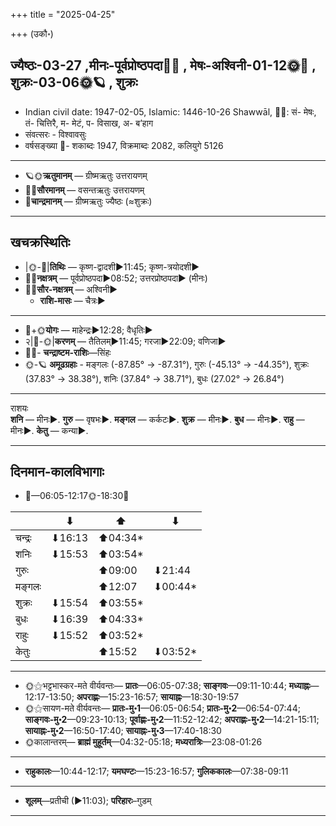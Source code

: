 +++
title = "2025-04-25"

+++
(उकौ॰)
## ज्यैष्ठः-03-27  ,मीनः-पूर्वप्रोष्ठपदा🌛🌌  ,  मेषः-अश्विनी-01-12🌞🌌  ,  शुक्रः-03-06🌞🪐  , शुक्रः
- Indian civil date: 1947-02-05, Islamic: 1446-10-26 Shawwāl, 🌌🌞: सं- मेषः, तं- चित्तिरै, म- मेटं, प- विसाख, अ- ब’हाग
- संवत्सरः - विश्वावसुः
- वर्षसङ्ख्या 🌛- शकाब्दः 1947, विक्रमाब्दः 2082, कलियुगे 5126
___________________
- 🪐🌞**ऋतुमानम्** — ग्रीष्मऋतुः उत्तरायणम्
- 🌌🌞**सौरमानम्** — वसन्तऋतुः उत्तरायणम्
- 🌛**चान्द्रमानम्** — ग्रीष्मऋतुः ज्यैष्ठः (≈शुक्रः)
___________________


## खचक्रस्थितिः
- |🌞-🌛|**तिथिः** — कृष्ण-द्वादशी►11:45; कृष्ण-त्रयोदशी►  
- 🌌🌛**नक्षत्रम्** — पूर्वप्रोष्ठपदा►08:52; उत्तरप्रोष्ठपदा► (मीनः)  
- 🌌🌞**सौर-नक्षत्रम्** — अश्विनी►  
  - **राशि-मासः** — चैत्रः► 
___________________
- 🌛+🌞**योगः** — माहेन्द्रः►12:28; वैधृतिः►  
- २|🌛-🌞|**करणम्** — तैतिलम्►11:45; गरजा►22:09; वणिजा►  
- 🌌🌛- **चन्द्राष्टम-राशिः**—सिंहः  
- 🌞-🪐 **अमूढग्रहाः** - मङ्गलः (-87.85° → -87.31°), गुरुः (-45.13° → -44.35°), शुक्रः (37.83° → 38.38°), शनिः (37.84° → 38.71°), बुधः (27.02° → 26.84°)
___________________
राशयः  
**शनि** — मीनः►. **गुरु** — वृषभः►. **मङ्गल** — कर्कटः►. **शुक्र** — मीनः►. **बुध** — मीनः►. **राहु** — मीनः►. **केतु** — कन्या►. 
___________________


## दिनमान-कालविभागाः
- 🌅—06:05-12:17🌞-18:30🌇  

|      |⬇     |⬆     |⬇     |
|------|-----|-----|------|
|चन्द्रः|⬇16:13 |⬆04:34*|     |
|शनिः   |⬇15:53 |⬆03:54*|     |
|गुरुः  |     |⬆09:00 |⬇21:44 |
|मङ्गलः |     |⬆12:07 |⬇00:44*|
|शुक्रः |⬇15:54 |⬆03:55*|     |
|बुधः   |⬇16:39 |⬆04:33*|     |
|राहुः  |⬇15:52 |⬆03:52*|     |
|केतुः  |     |⬆15:52 |⬇03:52*|
___________________
- 🌞⚝भट्टभास्कर-मते वीर्यवन्तः— **प्रातः**—06:05-07:38; **साङ्गवः**—09:11-10:44; **मध्याह्नः**—12:17-13:50; **अपराह्णः**—15:23-16:57; **सायाह्नः**—18:30-19:57  
- 🌞⚝सायण-मते वीर्यवन्तः— **प्रातः-मु॰1**—06:05-06:54; **प्रातः-मु॰2**—06:54-07:44; **साङ्गवः-मु॰2**—09:23-10:13; **पूर्वाह्णः-मु॰2**—11:52-12:42; **अपराह्णः-मु॰2**—14:21-15:11; **सायाह्नः-मु॰2**—16:50-17:40; **सायाह्नः-मु॰3**—17:40-18:30  
- 🌞कालान्तरम्— **ब्राह्मं मुहूर्तम्**—04:32-05:18; **मध्यरात्रिः**—23:08-01:26  
___________________
- **राहुकालः**—10:44-12:17; **यमघण्टः**—15:23-16:57; **गुलिककालः**—07:38-09:11  
___________________
- **शूलम्**—प्रतीची (►11:03); **परिहारः**–गुडम्  
___________________
